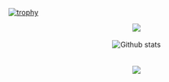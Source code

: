 [![trophy](https://github-profile-trophy.vercel.app/?username=Eric-Coutinho&theme=onedark)](https://github.com/ryo-ma/github-profile-trophy)

<div align="center">
      <img src="https://github-readme-stats.vercel.app/api?username=Eric-Coutinho&show_icons=true&title_color=fff&icon_color=79ff97&text_color=9f9f9f&bg_color=151515"/>
</div>
<br>
<div align="center">
      <img
        src="https://github-readme-stats.vercel.app/api/top-langs/?username=felipevieirafmv&theme=dark&hide_border=false&include_all_commits=true&count_private=true&layout=compact"
        alt="Github stats"
      />
</div>
<br>
<br>
<div align="center">
      <img id="example-view" src="https://spotify-github-profile.vercel.app/api/view?uid=31vwslg7xullauhrtwjl7xiort6u&amp;cover_image=true&amp;theme=default&amp;show_offline=false&amp;background_color=121212&amp;interchange=true"uid=31vwslg7xullauhrtwjl7xiort6u&redirect=true">
</div>

